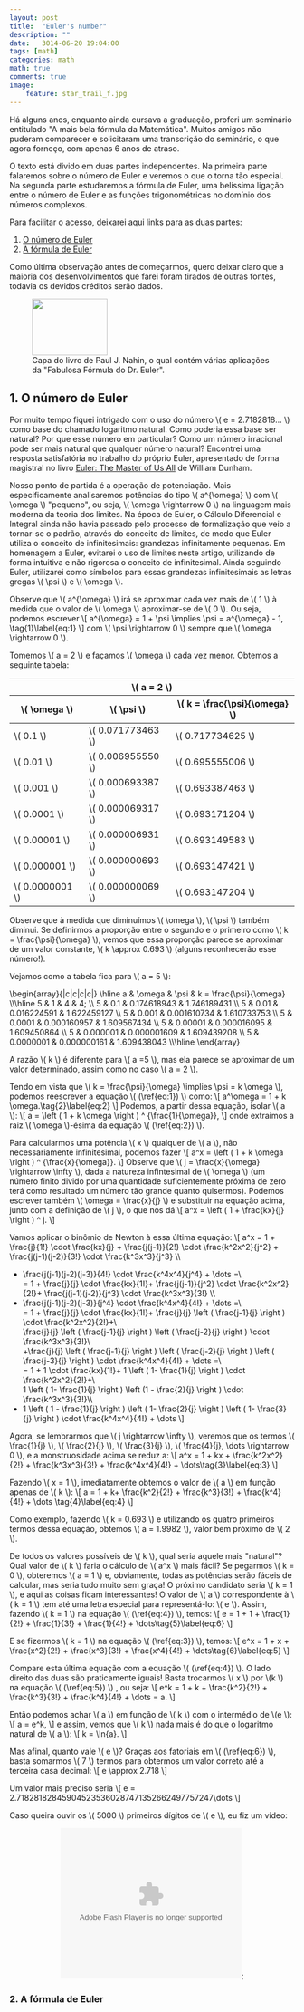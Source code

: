 ```yaml
---
layout: post    
title:  "Euler's number"
description: ""
date:   3014-06-20 19:04:00
tags: [math]
categories: math
math: true
comments: true
image:
    feature: star_trail_f.jpg
---
```


Há alguns anos, enquanto ainda cursava a graduação, proferi um seminário entitulado "A mais bela fórmula da Matemática". Muitos amigos não puderam comparecer e solicitaram uma transcrição do seminário, o que agora forneço, com apenas 6 anos de atraso.

O texto está divido em duas partes independentes. Na primeira parte falaremos sobre o número de Euler e veremos o que o torna tão especial. Na segunda parte estudaremos a fórmula de Euler, uma belíssima ligação entre o número de Euler e as funções trigonométricas no domínio dos números complexos.

Para facilitar o acesso, deixarei aqui links para as duas partes:
<ol>
<li><a href="https://www.blogger.com/blogger.g?blogID=5423916858706600411#section1">O número de Euler</a></li>
<li><a href="https://www.blogger.com/blogger.g?blogID=5423916858706600411#section2">A fórmula de Euler</a></li>
</ol>

Como última observação antes de começarmos, quero deixar claro que a maioria dos desenvolvimentos que farei foram tirados de outras fontes, todavia os devidos créditos serão dados.

<figure>
    <a href="http://www.amazon.com/Dr-Eulers-Fabulous-Formula-Mathematical/dp/0691150370" >
        <img border="0" src="http://press.princeton.edu/images/k8129.gif" height="100" width="133">
    </a>
    <figcaption>Capa do livro de Paul J. Nahin, o qual contém várias aplicações da "Fabulosa Fórmula do Dr. Euler".</figcaption>
</figure>

## 1. O número de Euler
Por muito tempo fiquei intrigado com o uso do número \\( e = 2.7182818... \\) como base do chamado logaritmo natural. Como poderia essa base ser natural? Por que esse número em particular? Como um número irracional pode ser mais natural que qualquer número natural? Encontrei uma resposta satisfatória no trabalho do próprio Euler, apresentado de forma magistral no livro <a href="http://www.amazon.com/Euler-Master-Dolciani-Mathematical-Expositions/dp/0883853280/">Euler: The Master of Us All</a> de William Dunham.

Nosso ponto de partida é a operação de potenciação. Mais especificamente analisaremos potências do tipo \\( a^{\omega} \\) com \\( \omega \\) "pequeno", ou seja, \\( \omega \rightarrow 0 \\) na linguagem mais moderna da teoria dos limites. Na época de Euler, o Cálculo Diferencial e Integral ainda não havia passado pelo processo de formalização que veio a tornar-se o padrão, através do conceito de limites, de modo que Euler utiliza o conceito de infinitesimais: grandezas infinitamente pequenas. Em homenagem a Euler, evitarei o uso de limites neste artigo, utilizando de forma intuitiva e não rigorosa o conceito de infinitesimal. Ainda seguindo Euler, utilizarei como símbolos para essas grandezas infinitesimais as letras gregas \\( \psi \\) e \\( \omega \\).

Observe que \\( a^{\omega} \\) irá se aproximar cada vez mais de \\( 1 \\) à medida que o valor de \\( \omega \\) aproximar-se de \\( 0 \\). Ou seja, podemos escrever
\\[ a^{\omega} = 1 + \psi \implies \psi = a^{\omega} - 1, \tag{1}\label{eq:1} \\]
com \\( \psi \rightarrow 0 \\) sempre que \\( \omega \rightarrow 0 \\).

Tomemos \\( a = 2 \\) e façamos \\( \omega \\) cada vez menor. Obtemos a seguinte tabela:


<table align="center">
    <thead>
        <tr>
            <th colspan="3"> \( a = 2 \) </th>
        </tr>
    </thead>
    <thead>
        <tr>
            <th>  \( \omega \) </th>
            <th> \( \psi \) </th>
            <th> \( k = \frac{\psi}{\omega} \) </th>
        </tr>
    </thead>
    <tbody>
        <tr>
            <td>  \( 0.1 \) </td>
            <td>  \( 0.071773463  \) </td>
            <td> \( 0.717734625 \) </td>    
        </tr>
        <tr>
            <td>  \( 0.01 \) </td>
            <td>  \( 0.006955550  \) </td>
            <td> \( 0.695555006 \) </td>    
        </tr>
        <tr>
            <td>  \( 0.001 \) </td>
            <td>  \( 0.000693387  \) </td>
            <td> \( 0.693387463 \) </td>    
        </tr>
        <tr>
            <td>  \( 0.0001 \) </td>
            <td>  \( 0.000069317 \) </td>
            <td> \( 0.693171204 \) </td>    
        </tr>
        <tr>
            <td>  \( 0.00001 \) </td>
            <td>  \( 0.000006931 \) </td>
            <td> \( 0.693149583 \) </td>    
        </tr>
        <tr>
            <td>  \( 0.000001 \) </td>
            <td>  \( 0.000000693 \) </td>
            <td> \( 0.693147421 \) </td>    
        </tr>
        <tr>
            <td>  \( 0.0000001 \) </td>
            <td>  \( 0.000000069 \) </td>
            <td> \( 0.693147204 \) </td>    
        </tr>
    </tbody>
</table>

Observe que à medida que diminuímos \\( \omega \\), \\( \psi \\) também diminui. Se definirmos a proporção entre o segundo e o primeiro como \\( k = \frac{\psi}{\omega} \\), vemos que essa proporção parece se aproximar de um valor constante, \\( k \approx 0.693 \\) (alguns reconhecerão esse número!).

Vejamos como a tabela fica para \\( a = 5 \\):
<p>
\begin{array}{|c|c|c|c|} \hline
a &amp; \omega &amp; \psi &amp; k = \frac{\psi}{\omega} \\\hline
5 &amp; 1 &amp; 4 &amp; 4; \\
5 &amp; 0.1 &amp; 0.174618943 &amp; 1.746189431 \\
5 &amp; 0.01 &amp; 0.016224591 &amp; 1.622459127 \\
5 &amp; 0.001 &amp; 0.001610734 &amp; 1.610733753 \\
5 &amp; 0.0001 &amp; 0.000160957 &amp; 1.609567434 \\
5 &amp; 0.00001 &amp; 0.000016095 &amp; 1.609450864 \\
5 &amp; 0.000001 &amp; 0.000001609 &amp; 1.609439208 \\ 
5 &amp; 0.0000001 &amp; 0.000000161 &amp; 1.609438043 \\\hline
\end{array}
</p>

A razão \\( k \\) é diferente para \\( a =5 \\), mas ela parece se aproximar de um valor determinado, assim como no caso \\( a = 2 \\).

Tendo em vista que \\( k = \frac{\psi}{\omega} \implies \psi = k \omega \\), podemos reescrever a equação \\( (\ref{eq:1}) \\) como:
\\[ a^\omega = 1 + k \omega.\tag{2}\label{eq:2} \\]
Podemos, a partir dessa equação, isolar \\( a \\):
\\[ a = \left ( 1 + k \omega \right ) ^ {\frac{1}{\omega}}, \\]
onde extraímos a raiz \\( \omega \\)-ésima da equação \\( (\ref{eq:2}) \\).

Para calcularmos uma potência \\( x \\) qualquer de \\( a \\), não necessariamente infinitesimal, podemos fazer
\\[ a^x = \left ( 1 + k \omega \right ) ^ {\frac{x}{\omega}}. \\]
Observe que \\( j = \frac{x}{\omega} \rightarrow \infty \\), dada a natureza infintesimal de \\( \omega \\) (um número finito divido por uma quantidade suficientemente próxima de zero terá como resultado um número tão grande quanto quisermos). Podemos escrever também \\( \omega = \frac{x}{j} \\) e substituir na equação acima, junto com a definição de \\( j \\), o que nos dá
\\[ a^x = \left ( 1 + \frac{kx}{j} \right ) ^ j. \\]

Vamos aplicar o binômio de Newton à essa última equação:
\\[
a^x = 1 + \frac{j}{1!} \cdot \frac{kx}{j} + \frac{j(j-1)}{2!} \cdot \frac{k^2x^2}{j^2} +  \frac{j(j-1)(j-2)}{3!} \cdot \frac{k^3x^3}{j^3} \\\
+  \frac{j(j-1)(j-2)(j-3)}{4!} \cdot \frac{k^4x^4}{j^4} + \dots =\\\
= 1 + \frac{j}{j} \cdot \frac{kx}{1!}+ 
\frac{j(j-1)}{j^2} \cdot \frac{k^2x^2}{2!}+  \frac{j(j-1)(j-2)}{j^3} 
\cdot \frac{k^3x^3}{3!} \\\
+  \frac{j(j-1)(j-2)(j-3)}{j^4} \cdot \frac{k^4x^4}{4!} + \dots =\\\
= 1 + \frac{j}{j} \cdot \frac{kx}{1!}+  \frac{j}{j} \left ( \frac{j-1}{j} \right ) \cdot \frac{k^2x^2}{2!}+\\\
\frac{j}{j} \left ( \frac{j-1}{j} \right ) \left ( \frac{j-2}{j} \right ) 
\cdot \frac{k^3x^3}{3!}\\\
+\frac{j}{j} \left ( \frac{j-1}{j} \right ) \left ( \frac{j-2}{j} \right ) \left ( \frac{j-3}{j} \right ) \cdot \frac{k^4x^4}{4!} + \dots =\\\
= 1 + 1 \cdot \frac{kx}{1!}+ 1 \left ( 1- \frac{1}{j} \right ) \cdot \frac{k^2x^2}{2!}+\\\
1 \left ( 1- \frac{1}{j} \right ) \left (1 - \frac{2}{j} \right ) 
\cdot \frac{k^3x^3}{3!}\\\
+ 1 \left ( 1 - \frac{1}{j} 
\right ) \left ( 1- \frac{2}{j} \right ) \left ( 1- \frac{3}{j} \right )
 \cdot \frac{k^4x^4}{4!} + \dots 
\\]

Agora, se lembrarmos que \\( j \rightarrow \infty \\), veremos que os termos \\( \frac{1}{j} \\), \\( \frac{2}{j} \\), \\( \frac{3}{j} \\), \\( \frac{4}{j}, \dots \rightarrow 0 \\), e a monstruosidade acima se reduz a:
\\[ 
a^x =  1 + kx + \frac{k^2x^2}{2!} + \frac{k^3x^3}{3!} + \frac{k^4x^4}{4!} + \dots\tag{3}\label{eq:3} 
\\]

Fazendo \\( x = 1 \\), imediatamente obtemos o valor de \\( a \\) em função apenas de \\( k \\):
\\[ 
a = 1 + k+ \frac{k^2}{2!} + \frac{k^3}{3!} + \frac{k^4}{4!} + \dots \tag{4}\label{eq:4} 
\\]

Como exemplo, fazendo \\( k = 0.693 \\) e utilizando os quatro primeiros termos dessa equação, obtemos \\( a = 1.9982 \\), valor bem próximo de \\( 2 \\).

De todos os valores possíveis de \\( k \\), qual seria aquele mais "natural"? Qual valor de \\( k \\) faria o cálculo de \\( a^x \\) mais fácil? Se pegarmos \\( k = 0 \\), obteremos \\( a = 1 \\) e, obviamente, todas as potências serão fáceis de calcular, mas seria tudo muito sem graça! O próximo candidato seria \\( k = 1 \\), e aqui as coisas ficam interessantes! O valor de \\( a \\) correspondente à \\( k = 1 \\) tem até uma letra especial para representá-lo: \\( e \\). Assim, fazendo \\( k = 1 \\) na equação \\( (\ref{eq:4}) \\), temos:
\\[
e = 1 + 1 + \frac{1}{2!} + \frac{1}{3!} + \frac{1}{4!} + \dots\tag{5}\label{eq:6}
\\]

E se fizermos \\( k = 1 \\) na equação \\( (\ref{eq:3}) \\), temos:
\\[
e^x =  1 + x + \frac{x^2}{2!} + \frac{x^3}{3!} + \frac{x^4}{4!} + \dots\tag{6}\label{eq:5}
\\]

Compare esta última equação com a equação \\( (\ref{eq:4}) \\). O lado direito das duas são praticamente iguais! Basta trocarmos \\( x \\) por \\(k \\) na equação \\( (\ref{eq:5}) \\) , ou seja:
\\[
e^k =  1 + k + \frac{k^2}{2!} + \frac{k^3}{3!} + \frac{k^4}{4!} + \dots = a.
\\]

Então podemos achar \\( a \\) em função de \\( k \\) com o intermédio de \\(e \\):
\\[
a = e^k,
\\]
e assim, vemos que \\( k \\) nada mais é do que o logaritmo natural de \\( a \\):
\\[
k = \ln{a}.
\\]

Mas afinal, quanto vale \\( e \\)? Graças aos fatoriais em  \\( (\ref{eq:6}) \\), basta somarmos \\( 7 \\) termos para obtermos um valor correto até a terceira casa decimal:
\\[
e \approx 2.718
\\]

Um valor mais preciso seria
\\[
e = 2.718281828459045235360287471352662497757247\dots
\\] 

Caso queira ouvir os \\( 5000 \\) primeiros dígitos de \\( e \\), eu fiz um vídeo:

<div class="separator" style="clear: both; text-align: center;">
</div>
<div class="separator" style="clear: both; text-align: center;">
<object class="BLOGGER-youtube-video" classid="clsid:D27CDB6E-AE6D-11cf-96B8-444553540000" codebase="http://download.macromedia.com/pub/shockwave/cabs/flash/swflash.cab#version=6,0,40,0" data-thumbnail-src="https://ytimg.googleusercontent.com/vi/ItzSD-Ejis8/0.jpg" height="266" width="320"><param name="movie" value="https://youtube.googleapis.com/v/ItzSD-Ejis8&amp;source=uds" /><param name="bgcolor" value="#FFFFFF" /><param name="allowFullScreen" value="true" /><embed width="320" height="266"  src="https://youtube.googleapis.com/v/ItzSD-Ejis8&amp;source=uds" type="application/x-shockwave-flash" allowfullscreen="true"></embed></object>;</div>
<div class="separator" style="clear: both; text-align: center;">
</div>
<h3 id="section2">
2. A fórmula de Euler</h3>
<h3 id="section2"></h3>